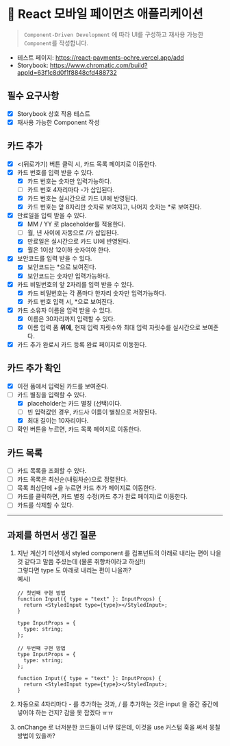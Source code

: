# 🚀 React 모바일 페이먼츠 애플리케이션

> `Component-Driven Development` 에 따라 UI를 구성하고 재사용 가능한 `Component`를 작성합니다.

- 테스트 페이지: https://react-payments-ochre.vercel.app/add
- Storybook: https://www.chromatic.com/build?appId=63f1c8d0f1f8848cfd488732

## 필수 요구사항

- [x] Storybook 상호 작용 테스트
- [x] 재사용 가능한 Component 작성

## 카드 추가

- [x] <(뒤로가기) 버튼 클릭 시, 카드 목록 페이지로 이동한다.
- [x] 카드 번호를 입력 받을 수 있다.
  - [x] 카드 번호는 숫자만 입력가능하다.
  - [ ] 카드 번호 4자리마다 -가 삽입된다.
  - [x] 카드 번호는 실시간으로 카드 UI에 반영된다.
  - [x] 카드 번호는 앞 8자리만 숫자로 보여지고, 나머지 숫자는 \*로 보여진다.
- [x] 만료일을 입력 받을 수 있다.
  - [x] MM / YY 로 placeholder를 적용한다.
  - [ ] 월, 년 사이에 자동으로 /가 삽입된다.
  - [x] 만료일은 실시간으로 카드 UI에 반영된다.
  - [x] 월은 1이상 12이하 숫자여야 한다.
- [x] 보안코드를 입력 받을 수 있다.
  - [x] 보안코드는 \*으로 보여진다.
  - [x] 보안코드는 숫자만 입력가능하다.
- [x] 카드 비밀번호의 앞 2자리를 입력 받을 수 있다.
  - [x] 카드 비밀번호는 각 폼마다 한자리 숫자만 입력가능하다.
  - [x] 카드 번호 입력 시, \*으로 보여진다.
- [x] 카드 소유자 이름을 입력 받을 수 있다.
  - [x] 이름은 30자리까지 입력할 수 있다.
  - [x] 이름 입력 폼 **위에**, 현재 입력 자릿수와 최대 입력 자릿수를 실시간으로 보여준다.
- [x] 카드 추가 완료시 카드 등록 완료 페이지로 이동한다.

## 카드 추가 확인

- [x] 이전 폼에서 입력된 카드를 보여준다.
- [ ] 카드 별칭을 입력할 수 있다.
  - [x] placeholder는 카드 별칭 (선택)이다.
  - [ ] 빈 입력값인 경우, 카드사 이름이 별칭으로 저장된다.
  - [x] 최대 길이는 10자리이다.
- [ ] 확인 버튼을 누르면, 카드 목록 페이지로 이동한다.

## 카드 목록

- [ ] 카드 목록을 조회할 수 있다.
- [ ] 카드 목록은 최신순(내림차순)으로 정렬된다.
- [ ] 목록 최상단에 +을 누르면 카드 추가 페이지로 이동한다.
- [ ] 카드를 클릭하면, 카드 별칭 수정(카드 추가 완료 페이지)로 이동한다.
- [ ] 카드를 삭제할 수 있다.

---

## 과제를 하면서 생긴 질문

1. 지난 계산기 미션에서 styled component 를 컴포넌트의 아래로 내리는 편이 나을 것 같다고 말씀 주셨는데 (물론 취향차이라고 하심!!)  
    그렇다면 type 도 아래로 내리는 편이 나을까?  
    예시)

   ```tsx
   // 첫번째 구현 방법
   function Input({ type = "text" }: InputProps) {
     return <StyledInput type={type}></StyledInput>;
   }

   type InputProps = {
     type: string;
   };

   // 두번째 구현 방법
   type InputProps = {
     type: string;
   };

   function Input({ type = "text" }: InputProps) {
     return <StyledInput type={type}></StyledInput>;
   }
   ```

2. 자동으로 4자리마다 - 를 추가하는 것과, / 를 추가하는 것은 input 을 중간 중간에 넣어야 하는 건지? 감을 못 잡겠다 ㅠㅠ
3. onChange 로 너저분한 코드들이 너무 많은데, 이것을 use 커스텀 훅을 써서 뭉칠 방법이 있을까?
